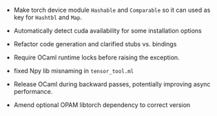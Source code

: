 * Make torch device module `Hashable` and `Comparable` so it can used as key for
`Hashtbl` and `Map`.

* Automatically detect cuda availability for some installation options

* Refactor code generation and clarified stubs vs. bindings

* Require OCaml runtime locks before raising the exception.

* fixed Npy lib misnaming in `tensor_tool.ml`

* Release OCaml during backward passes, potentially improving async performance.

* Amend optional OPAM libtorch dependency to correct version
